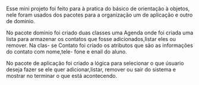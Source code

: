 Esse mini projeto foi feito para à pratica do básico de orientação à objetos,
nele foram usados dos pacotes para a organização um de aplicação e outro de 
dominio.

No pacote dominio foi criado duas classes uma Agenda onde foi criada uma lista
para armazenar os contatos que fosse adicionados,listar eles ou remover. Na clas-
se Contato foi criado os atributos que são as informações do contato com nome,tele-
fone e enail do aluno.

No pacote de aplicação foi criado a lógica para selecionar o que úsuario deseja fazer
se ele quer adicionar,listar, remover ou sair do sistema e mostrar no terminar o que 
está acontecendo.
